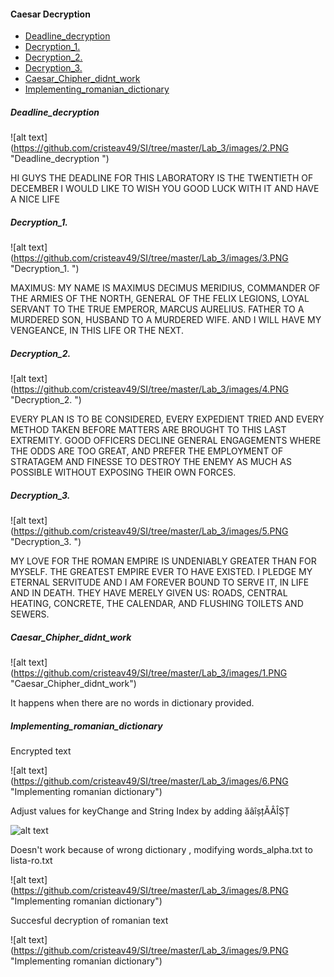 ﻿#### Caesar Decryption
* [Deadline_decryption](#Deadline_decryption)
* [Decryption_1.](#Decryption_1.)
* [Decryption_2.](#Decryption_2.)
* [Decryption_3.](#Decryption_3.)
* [Caesar_Chipher_didnt_work](#Caesar_Chipher_didnt_work)
* [Implementing_romanian_dictionary](#Implementing_romanian_dictionary)

##### <a id="Deadline_decryption"></a>Deadline_decryption 


![alt text]
(https://github.com/cristeav49/SI/tree/master/Lab_3/images/2.PNG "Deadline_decryption ")

HI GUYS THE DEADLINE FOR THIS LABORATORY IS THE TWENTIETH OF DECEMBER I WOULD LIKE TO WISH YOU GOOD LUCK WITH IT AND HAVE A NICE LIFE

##### <a id="Decryption_1."></a>Decryption_1. 

![alt text]
(https://github.com/cristeav49/SI/tree/master/Lab_3/images/3.PNG "Decryption_1. ")

MAXIMUS: MY NAME IS MAXIMUS DECIMUS MERIDIUS, COMMANDER OF THE ARMIES OF THE NORTH, GENERAL OF THE FELIX LEGIONS, LOYAL SERVANT TO THE TRUE EMPEROR, MARCUS AURELIUS. FATHER TO A MURDERED SON, HUSBAND TO A MURDERED WIFE. AND I WILL HAVE MY VENGEANCE, IN THIS LIFE OR THE NEXT.

##### <a id="Decryption_2."></a>Decryption_2. 

![alt text]
(https://github.com/cristeav49/SI/tree/master/Lab_3/images/4.PNG "Decryption_2. ")

EVERY PLAN IS TO BE CONSIDERED, EVERY EXPEDIENT TRIED AND EVERY METHOD TAKEN BEFORE MATTERS ARE BROUGHT TO THIS LAST EXTREMITY. GOOD OFFICERS DECLINE GENERAL ENGAGEMENTS WHERE THE ODDS ARE TOO GREAT, AND PREFER THE EMPLOYMENT OF STRATAGEM AND FINESSE TO DESTROY THE ENEMY AS MUCH AS POSSIBLE WITHOUT EXPOSING THEIR OWN FORCES.

##### <a id="Decryption_3."></a>Decryption_3. 

![alt text]
(https://github.com/cristeav49/SI/tree/master/Lab_3/images/5.PNG "Decryption_3. ")

MY LOVE FOR THE ROMAN EMPIRE IS UNDENIABLY GREATER THAN FOR MYSELF. THE GREATEST EMPIRE EVER TO HAVE EXISTED. I PLEDGE MY ETERNAL SERVITUDE AND I AM FOREVER BOUND TO SERVE IT, IN LIFE AND IN DEATH. THEY HAVE MERELY GIVEN US: ROADS, CENTRAL HEATING, CONCRETE, THE CALENDAR, AND FLUSHING TOILETS AND SEWERS.

##### <a id="Caesar_Chipher_didnt_work"></a>Caesar_Chipher_didnt_work

![alt text]
(https://github.com/cristeav49/SI/tree/master/Lab_3/images/1.PNG "Caesar_Chipher_didnt_work")

It happens when there are no words in dictionary provided.


##### <a id="Implementing_romanian_dictionary"></a>Implementing_romanian_dictionary

Encrypted text

![alt text]
(https://github.com/cristeav49/SI/tree/master/Lab_3/images/6.PNG "Implementing romanian dictionary")

Adjust values for keyChange and String Index by adding ăâîșțĂÂÎȘȚ

![alt text](https://github.com/cristeav49/SI/tree/master/Lab_3/images/7.PNG "Implementing romanian dictionary")

Doesn't work because of wrong dictionary , modifying words_alpha.txt to lista-ro.txt

![alt text]
(https://github.com/cristeav49/SI/tree/master/Lab_3/images/8.PNG "Implementing romanian dictionary")

Succesful decryption of romanian text 

![alt text]
(https://github.com/cristeav49/SI/tree/master/Lab_3/images/9.PNG "Implementing romanian dictionary")
